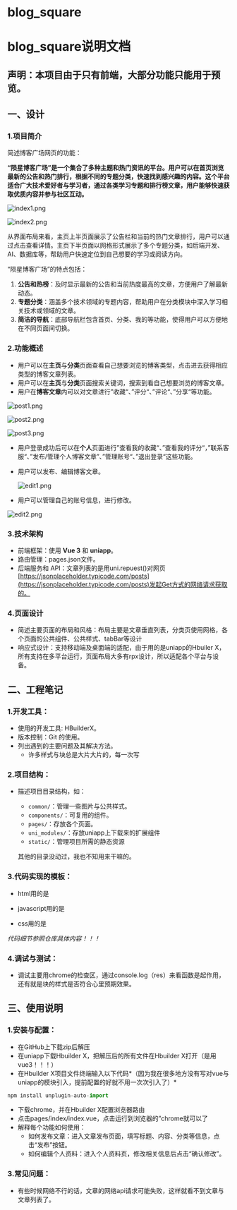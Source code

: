 # blog_square

# blog_square说明文档

## 声明：本项目由于只有前端，大部分功能只能用于预览。

## 一、设计

### **1.项目简介**

简述博客广场网页的功能：

**“陨星博客广场”是一个集合了多种主题和热门资讯的平台。用户可以在首页浏览最新的公告和热门排行，根据不同的专题分类，快速找到感兴趣的内容。这个平台适合广大技术爱好者与学习者，通过各类学习专题和排行榜文章，用户能够快速获取优质内容并参与社区互动。**

![index1.png](index1.png)

![index2.png](index2.png)

从界面布局来看，主页上半页面展示了公告栏和当前的热门文章排行，用户可以通过点击查看详情。主页下半页面以网格形式展示了多个专题分类，如后端开发、AI、数据库等，帮助用户快速定位到自己想要的学习或阅读方向。

“陨星博客广场”的特点包括：

1. **公告和热榜**：及时显示最新的公告和当前热度最高的文章，方便用户了解最新动态。
2. **专题分类**：涵盖多个技术领域的专题内容，帮助用户在分类模块中深入学习相关技术或领域的文章。
3. **简洁的导航**：底部导航栏包含首页、分类、我的等功能，使得用户可以方便地在不同页面间切换。

### **2.功能概述**

- 用户可以在**主页**与**分类**页面查看自己想要浏览的博客类型，点击进去获得相应类型的博客文章列表。
- 用户可以在**主页**与**分类**页面搜索关键词，搜索到看自己想要浏览的博客文章。
- 用户在**博客文章**内可以对文章进行”收藏“、”评分“、”评论“、”分享“等功能。

![post1.png](post1.png)

![post2.png](post2.png)

![post3.png](post3.png)

- 用户登录成功后可以在**个人**页面进行”查看我的收藏“、”查看我的评分“，”联系客服“、”发布/管理个人博客文章”、”管理账号“、”退出登录“这些功能。
- 用户可以发布、编辑博客文章。
    
    ![edit1.png](edit1.png)
    
- 用户可以管理自己的账号信息，进行修改。

![edit2.png](edit2.png)

### **3.技术架构**

- 前端框架：使用 **Vue 3** 和 **uniapp**。
- 路由管理：pages.json文件。
- 后端服务和 API：文章列表的是用uni.repuest()对网页[https://jsonplaceholder.typicode.com/posts](https://jsonplaceholder.typicode.com/posts)发起Get方式的网络请求获取的。

### **4.页面设计**

- 简述主要页面的布局和风格：布局主要是文章垂直列表，分类页使用网格，各个页面的公共组件、公共样式、tabBar等设计
- 响应式设计：支持移动端及桌面端的适配，由于用的是uniapp的Hbuiler X，所有支持在多平台运行，页面布局大多有rpx设计，所以适配各个平台与设备。

## 二、工程笔记

### **1.开发工具**：

- 使用的开发工具: HBuilderX。
- 版本控制：Git 的使用。
- 列出遇到的主要问题及其解决方法。
    - 许多样式与块总是大片大片的，每一次写

### **2.项目结构**：

- 描述项目目录结构，如：
    - `common/`：管理一些图片与公共样式。
    - `components/`：可复用的组件。
    - `pages/`：存放各个页面。
    - `uni_modules/`：存放uniapp上下载来的扩展组件
    - `static/`：管理项目所需的静态资源
    
    其他的目录没动过，我也不知用来干嘛的。
    

### **3.代码实现的模板**：

- html用的是
    
    <template>
    
    <view></view>
    
    </template>
    
- javascript用的是
    
    <script setup>
    
    </script>
    
- css用的是
    
    <style lang="scss" scoped>
    
    </style>
    

*代码细节参照仓库具体内容！！！*

### **4.调试与测试**：

- 调试主要用chrome的检查区，通过console.log（res）来看函数是起作用，还有就是块的样式是否符合心里预期效果。

## 三、使用说明

### **1.安装与配置**：

- 在GitHub上下载zip后解压
- 在uniapp下载Hbuilder X，把解压后的所有文件在Hbuilder X打开（是用vue3！！！）
- 在Hbuilder X项目文件终端输入以下代码*（因为我在很多地方没有写对vue与uniapp的模块引入，提前配置的好就不用一次次引入了）*

```jsx
npm install unplugin-auto-import
```

- 下载chrome，并在Hbuilder X配置浏览器路由
- 点击pages/index/index.vue，点击运行到浏览器的”chrome就可以了
- 解释每个功能如何使用：
    - 如何发布文章：进入文章发布页面，填写标题、内容、分类等信息，点击“发布”按钮。
    - 如何编辑个人资料：进入个人资料页，修改相关信息后点击“确认修改”。

### **3.常见问题**：

- 有些时候网络不行的话，文章的网络api请求可能失败，这样就看不到文章与文章列表了。